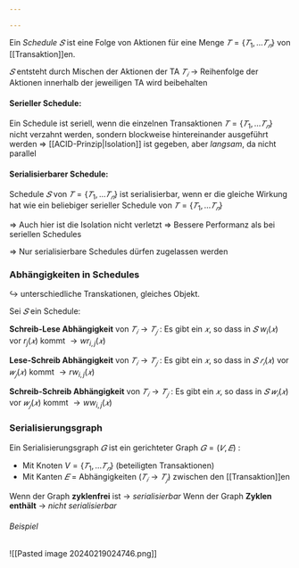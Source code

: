 ```yaml
---

---
```


Ein *Schedule* $𝑆$ ist eine Folge von Aktionen für eine Menge $𝑇 = \{𝑇_1, … 𝑇_𝑛\}$ von [[Transaktion]]en. 

$𝑆$ entsteht durch Mischen der Aktionen der TA $𝑇_𝑖$ 
	-> Reihenfolge der Aktionen innerhalb der jeweiligen TA wird beibehalten 

#### Serieller Schedule: 
Ein Schedule ist seriell, wenn die einzelnen Transaktionen $𝑇 = \{𝑇_1, … 𝑇_𝑛\}$ nicht verzahnt werden, sondern blockweise hintereinander ausgeführt werden 
	$\Rightarrow$ [[ACID-Prinzip|Isolation]] ist gegeben, aber *langsam*, da nicht parallel

#### Serialisierbarer Schedule:
Schedule $𝑆$ von $𝑇 = \{𝑇_1, … 𝑇_𝑛\}$ ist serialisierbar, wenn er die gleiche Wirkung hat wie ein beliebiger serieller Schedule von $𝑇 = \{𝑇_1, … 𝑇_𝑛\}$

$\Rightarrow$ Auch hier ist die Isolation nicht verletzt 
$\Rightarrow$ Bessere Performanz als bei seriellen Schedules

$\Rightarrow$ Nur serialisierbare Schedules dürfen zugelassen werden

### Abhängigkeiten in Schedules
$\hookrightarrow$ unterschiedliche Transkationen, gleiches Objekt.

Sei $𝑆$ ein Schedule:

**Schreib-Lese Abhängigkeit** von $𝑇_𝑖 → 𝑇_𝑗$ : 
	Es gibt ein $𝑥$, so dass in $𝑆$  $w_i(𝑥)$  vor  $r_j(𝑥)$  kommt  $\rightarrow wr_{i,j} (𝑥)$ 
	
**Lese-Schreib Abhängigkeit** von $𝑇_𝑖 → 𝑇_𝑗$ : 
	Es gibt ein $𝑥$, so dass in $𝑆$  $𝑟_𝑖(𝑥)$  vor  $𝑤_𝑗 (𝑥)$  kommt  $\rightarrow rw_{i,j} (𝑥)$ 

**Schreib-Schreib Abhängigkeit** von $𝑇_𝑖 → 𝑇_𝑗$ : 
	  Es gibt ein $𝑥$, so dass in $𝑆$  $𝑤_𝑖(𝑥)$  vor  $𝑤_𝑗 (𝑥)$  kommt  $\rightarrow ww_{i,j} (𝑥)$

### Serialisierungsgraph

Ein Serialisierungsgraph $𝐺$ ist ein gerichteter Graph $𝐺 = (𝑉, 𝐸)$ : 
- Mit Knoten $V = \{𝑇_1, … 𝑇_𝑛\}$ (beteiligten Transaktionen) 
- Mit Kanten $𝐸$ = Abhängigkeiten $(𝑇_𝑖 → 𝑇_𝑗)$ zwischen den [[Transaktion]]en

Wenn der Graph **zyklenfrei** ist $\rightarrow$ *serialisierbar*
Wenn der Graph **Zyklen enthält** $\rightarrow$ *nicht serialisierbar*

###### Beispiel
![[Pasted image 20240219024746.png]]

